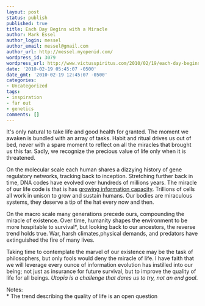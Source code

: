 ```yaml
---
layout: post
status: publish
published: true
title: Each Day Begins with a Miracle
author: Mark Essel
author_login: messel
author_email: messel@gmail.com
author_url: http://messel.myopenid.com/
wordpress_id: 3079
wordpress_url: http://www.victusspiritus.com/2010/02/19/each-day-begins-with-a-miracle/
date: '2010-02-19 05:45:07 -0500'
date_gmt: '2010-02-19 12:45:07 -0500'
categories:
- Uncategorized
tags:
- inspiration
- far out
- genetics
comments: []
---
```

<p>It's only natural to take life and good health for granted. The moment we awaken is bundled with an array of tasks. Habit and ritual drives us out of bed, never with a spare moment to reflect on all the miracles that brought us this far. Sadly, we recognize the precious value of life only when it is threatened.</p>
<p>On the molecular scale each human shares a dizzying history of gene regulatory networks, tracking back to inception. Stretching further back in time, DNA codes have evolved over hundreds of millions years. The miracle of our life code is that is has <a href="http://www.victusspiritus.com/2010/01/08/why-gods-a-hacker/">growing information capacity</a>. Trillions of cells all work in unison to grow and sustain humans. Our bodies are miraculous systems, they deserve a tip of the hat every now and then.</p>
<p>On the macro scale many generations precede ours, compounding the miracle of existence. Over time, humanity shapes the environment to be more hospitable to survival*, but looking back to our ancestors, the reverse trend holds true. War, harsh climates,physical demands, and predators have extinguished the fire of many lives.</p>
<p>Taking time to contemplate the marvel of our existence may be the task of philosophers, but only fools would deny the miracle of life. I have faith that we will leverage every ounce of information evolution has instilled into our being; not just as insurance for future survival, but to improve the quality of life for all beings. <em>Utopia is a challenge that dares us to try, not an end goal</em>.</p>
<p>Notes:<br />
* The trend describing the quality of life is an open question</p>
